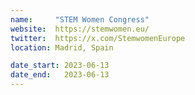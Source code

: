 ```yaml
---
name:     "STEM Women Congress"
website:  https://stemwomen.eu/
twitter:  https://x.com/StemwomenEurope
location: Madrid, Spain

date_start: 2023-06-13
date_end:   2023-06-13
---
```

